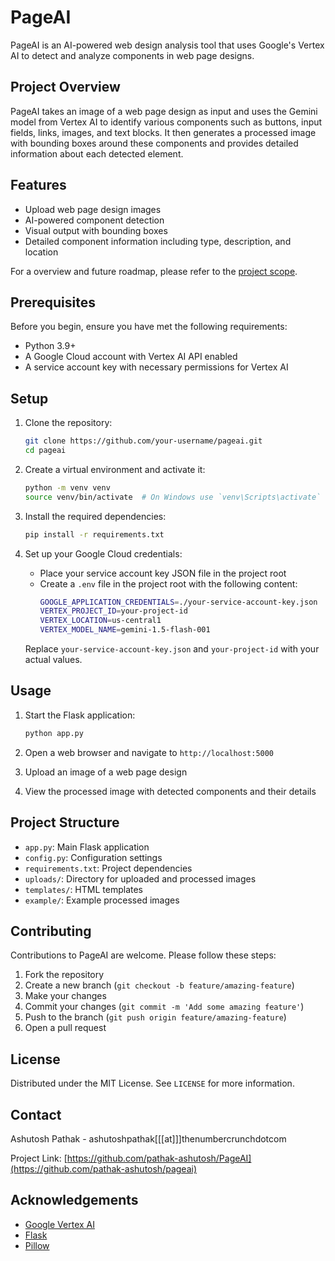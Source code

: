 # PageAI

PageAI is an AI-powered web design analysis tool that uses Google's Vertex AI to detect and analyze components in web page designs.

## Project Overview

PageAI takes an image of a web page design as input and uses the Gemini model from Vertex AI to identify various components such as buttons, input fields, links, images, and text blocks. It then generates a processed image with bounding boxes around these components and provides detailed information about each detected element.

## Features

- Upload web page design images
- AI-powered component detection
- Visual output with bounding boxes
- Detailed component information including type, description, and location

For a overview and future roadmap, please refer to the [project scope](https://github.com/pathak-ashutosh/pageai/blob/main/SCOPE.md).

## Prerequisites

Before you begin, ensure you have met the following requirements:

- Python 3.9+
- A Google Cloud account with Vertex AI API enabled
- A service account key with necessary permissions for Vertex AI

## Setup

1. Clone the repository:
   ```bash
   git clone https://github.com/your-username/pageai.git
   cd pageai
   ```

2. Create a virtual environment and activate it:
   ```bash
   python -m venv venv
   source venv/bin/activate  # On Windows use `venv\Scripts\activate`
   ```

3. Install the required dependencies:
   ```bash
   pip install -r requirements.txt
   ```

4. Set up your Google Cloud credentials:
   - Place your service account key JSON file in the project root
   - Create a `.env` file in the project root with the following content:
     ```bash
     GOOGLE_APPLICATION_CREDENTIALS=./your-service-account-key.json
     VERTEX_PROJECT_ID=your-project-id
     VERTEX_LOCATION=us-central1
     VERTEX_MODEL_NAME=gemini-1.5-flash-001
     ```
   Replace `your-service-account-key.json` and `your-project-id` with your actual values.

## Usage

1. Start the Flask application:
   ```bash
   python app.py
   ```

2. Open a web browser and navigate to `http://localhost:5000`

3. Upload an image of a web page design

4. View the processed image with detected components and their details

## Project Structure

- `app.py`: Main Flask application
- `config.py`: Configuration settings
- `requirements.txt`: Project dependencies
- `uploads/`: Directory for uploaded and processed images
- `templates/`: HTML templates
- `example/`: Example processed images

## Contributing

Contributions to PageAI are welcome. Please follow these steps:

1. Fork the repository
2. Create a new branch (`git checkout -b feature/amazing-feature`)
3. Make your changes
4. Commit your changes (`git commit -m 'Add some amazing feature'`)
5. Push to the branch (`git push origin feature/amazing-feature`)
6. Open a pull request

## License

Distributed under the MIT License. See `LICENSE` for more information.

## Contact

Ashutosh Pathak - ashutoshpathak[[[at]]]thenumbercrunchdotcom

Project Link: [https://github.com/pathak-ashutosh/PageAI](https://github.com/pathak-ashutosh/pageai)

## Acknowledgements

- [Google Vertex AI](https://cloud.google.com/vertex-ai)
- [Flask](https://flask.palletsprojects.com/)
- [Pillow](https://python-pillow.org/)
